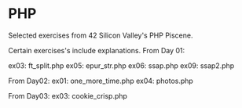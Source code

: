 # PHP
Selected exercises from 42 Silicon Valley's PHP Piscene.

Certain exercises's include explanations.
From Day 01:

ex03: ft_split.php
ex05: epur_str.php
ex06: ssap.php
ex09: ssap2.php

From Day02:
ex01: one_more_time.php
ex04: photos.php

From Day03:
ex03: cookie_crisp.php
